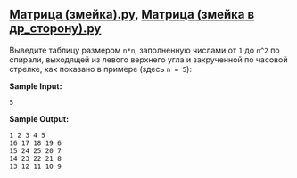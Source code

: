 ## [Матрица (змейка).py](https://github.com/vasoltu/-Stepik/blob/main/Программирование%20на%20Python/Матрицы/Матрица%20(змейка).py), [Матрица (змейка в др_сторону).py](https://github.com/vasoltu/-Stepik/blob/main/Программирование%20на%20Python/Матрицы/Матрица%20(змейка%20в%20др_сторону).py)
Выведите таблицу размером `n*n`, заполненную числами от `1` до `n^2` 
по спирали, выходящей из левого верхнего угла и закрученной по часовой стрелке, как показано в примере (здесь `n = 5`):

**Sample Input:**
```
5
```
**Sample Output:**
```
1 2 3 4 5
16 17 18 19 6
15 24 25 20 7
14 23 22 21 8
13 12 11 10 9
```
